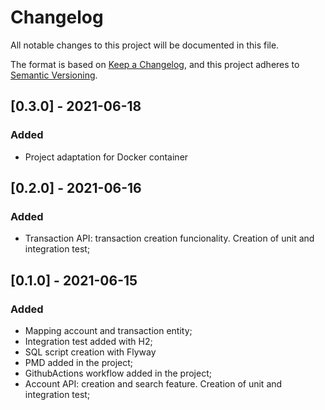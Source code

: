 # Changelog
All notable changes to this project will be documented in this file.

The format is based on [Keep a Changelog](https://keepachangelog.com/en/1.0.0/),
and this project adheres to [Semantic Versioning](https://semver.org/spec/v2.0.0.html).

## [0.3.0] - 2021-06-18
### Added
 - Project adaptation for Docker container

## [0.2.0] - 2021-06-16
### Added
 - Transaction API: transaction creation funcionality. Creation of unit and integration test;

## [0.1.0] - 2021-06-15
### Added
 - Mapping account and transaction entity;
 - Integration test added with H2;
 - SQL script creation with Flyway
 - PMD added in the project;
 - GithubActions workflow added in the project;
 - Account API: creation and search feature. Creation of unit and integration test;
